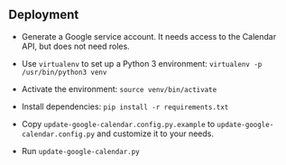 Deployment
----------

- Generate a Google service account. It needs access to the Calendar API, but does not need roles. 
- Use `virtualenv` to set up a Python 3 environment: `virtualenv -p
  /usr/bin/python3 venv`
- Activate the environment: `source venv/bin/activate`
- Install dependencies: `pip install -r requirements.txt`
- Copy `update-google-calendar.config.py.example` to `update-google-calendar.config.py` and customize it to your
  needs.

- Run `update-google-calendar.py`
